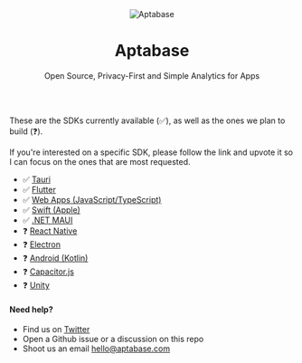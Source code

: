 <div align="center">
	<img src="https://aptabase.com/og.png" alt="Aptabase"/>
	<br>
    <h1>Aptabase</h1>
	<p>Open Source, Privacy-First and Simple Analytics for Apps<p>
	<br>
	<br>
</div>

These are the SDKs currently available (✅), as well as the ones we plan to build (❓).

If you're interested on a specific SDK, please follow the link and upvote it so I can focus on the ones that are most requested.

- ✅ [Tauri](https://github.com/aptabase/tauri-plugin-aptabase)
- ✅ [Flutter](https://github.com/aptabase/aptabase_flutter)
- ✅ [Web Apps (JavaScript/TypeScript)](https://github.com/aptabase/aptabase-js)
- ✅ [Swift (Apple)](https://github.com/aptabase/aptabase-swift)
- ✅ [.NET MAUI](https://github.com/aptabase/aptabase-maui)
- ❓ [React Native](https://github.com/aptabase/aptabase/issues/2)
- ❓ [Electron](https://github.com/aptabase/aptabase/issues/3)
- ❓ [Android (Kotlin)](https://github.com/aptabase/aptabase/issues/4)
- ❓ [Capacitor.js](https://github.com/aptabase/aptabase/issues/6)
- ❓ [Unity](https://github.com/aptabase/aptabase/issues/10)

#### Need help?

- Find us on [Twitter](https://twitter.com/aptabase)
- Open a Github issue or a discussion on this repo
- Shoot us an email [hello@aptabase.com](mailto:hello@aptabase.com)
